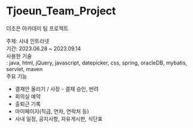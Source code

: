 # Tjoeun_Team_Project
더조은 아카데미 팀 프로젝트

주제: 사내 인트라넷 <br/>
기간: 2023.06.28 ~ 2023.09.14 <br/>
사용한 기술 <br/>
: java, html, jQuery, javascript, datepicker, css, spring, oracleDB, mybatis, servlet, maven <br/>
주요 기능
- 결재안 올리기 / 사장 - 결재 승인, 반려
- 회의실 예약
- 출퇴근 기록
- 마이페이지(직급, 연차, 연락처 등)
- 사내 일정, 공지사항, 자유게시판, 식단표
